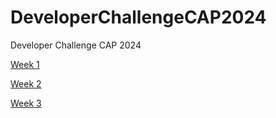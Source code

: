 # DeveloperChallengeCAP2024
Developer Challenge CAP 2024


[Week 1](https://community.sap.com/t5/application-development-discussions/february-developer-challenge-cap-plugins-week-1/m-p/13597835)

[Week 2](https://community.sap.com/t5/application-development-discussions/february-developer-challenge-cap-plugins-week-2/td-p/13605065)

[Week 3]()
